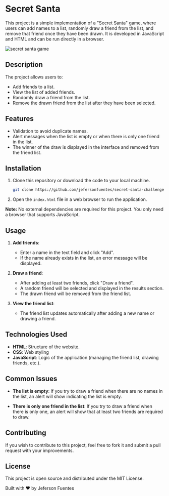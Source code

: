 # Secret Santa

This project is a simple implementation of a "Secret Santa" game, where users can add names to a list, randomly draw a friend from the list, and remove that friend once they have been drawn. It is developed in JavaScript and HTML and can be run directly in a browser.

![secret santa game](https://github.com/user-attachments/assets/1fa51ed2-da03-4aa7-a105-a6774d3e5ddc)


## Description

The project allows users to:
- Add friends to a list.
- View the list of added friends.
- Randomly draw a friend from the list.
- Remove the drawn friend from the list after they have been selected.

## Features

- Validation to avoid duplicate names.
- Alert messages when the list is empty or when there is only one friend in the list.
- The winner of the draw is displayed in the interface and removed from the friend list.

## Installation

1. Clone this repository or download the code to your local machine.
   
   ```bash
   git clone https://github.com/jefersonfuentes/secret-santa-challenge.git
   ```
2. Open the `index.html` file in a web browser to run the application.

**Note:** No external dependencies are required for this project. You only need a browser that supports JavaScript.

## Usage

1. **Add friends**: 
   - Enter a name in the text field and click "Add".
   - If the name already exists in the list, an error message will be displayed.

2. **Draw a friend**:
   - After adding at least two friends, click "Draw a friend".
   - A random friend will be selected and displayed in the results section.
   - The drawn friend will be removed from the friend list.

3. **View the friend list**: 
   - The friend list updates automatically after adding a new name or drawing a friend.

## Technologies Used

- **HTML**: Structure of the website.
- **CSS**: Web styling
- **JavaScript**: Logic of the application (managing the friend list, drawing friends, etc.).

## Common Issues

- **The list is empty**: If you try to draw a friend when there are no names in the list, an alert will show indicating the list is empty.
  
- **There is only one friend in the list**: If you try to draw a friend when there is only one, an alert will show that at least two friends are required to draw.

## Contributing

If you wish to contribute to this project, feel free to fork it and submit a pull request with your improvements.

## License

This project is open source and distributed under the MIT License.


Built with ❤️ by Jeferson Fuentes
